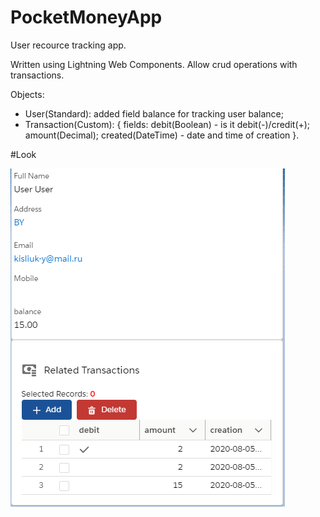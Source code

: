# PocketMoneyApp
User recource tracking app.

Written using Lightning Web Components. Allow crud operations with transactions.

Objects:
 - User(Standard): added field balance for tracking user balance;
 - Transaction(Custom): { fields: debit(Boolean) - is it debit(-)/credit(+); amount(Decimal); created(DateTime) - date and time of creation }.

#Look

![LookScreen](LookNew.png)
